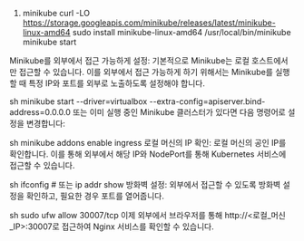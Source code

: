 
1. minikube 
curl -LO https://storage.googleapis.com/minikube/releases/latest/minikube-linux-amd64
sudo install minikube-linux-amd64 /usr/local/bin/minikube
minikube start


Minikube를 외부에서 접근 가능하게 설정:
기본적으로 Minikube는 로컬 호스트에서만 접근할 수 있습니다. 이를 외부에서 접근 가능하게 하기 위해서는 Minikube를 실행할 때 특정 IP와 포트를 외부로 노출하도록 설정해야 합니다.

sh
minikube start --driver=virtualbox --extra-config=apiserver.bind-address=0.0.0.0
또는 이미 실행 중인 Minikube 클러스터가 있다면 다음 명령어로 설정을 변경합니다:

sh
minikube addons enable ingress
로컬 머신의 IP 확인: 로컬 머신의 공인 IP를 확인합니다. 이를 통해 외부에서 해당 IP와 NodePort를 통해 Kubernetes 서비스에 접근할 수 있습니다.

sh
ifconfig  # 또는
ip addr show
방화벽 설정: 외부에서 접근할 수 있도록 방화벽 설정을 확인하고, 필요한 경우 포트를 열어줍니다.

sh
sudo ufw allow 30007/tcp
이제 외부에서 브라우저를 통해 http://<로컬_머신_IP>:30007로 접근하여 Nginx 서비스를 확인할 수 있습니다.